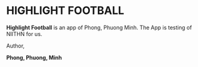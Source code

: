 HIGHLIGHT FOOTBALL
===================================

<b>Highlight Football</b> is an app of Phong, Phuong Minh.
The App is testing of NIITHN for us.

Author,

<b>Phong, Phuong, Minh</b>


